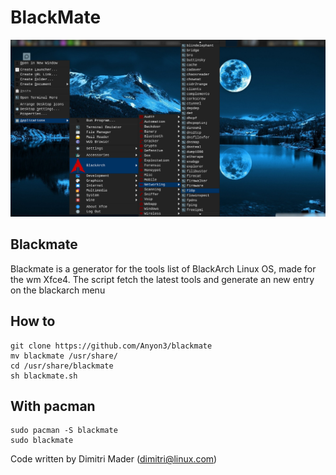 # BlackMate

![Alt text](blackmate.png?raw=true "Title")

## Blackmate

Blackmate is a generator for the tools list of BlackArch Linux OS, made for the wm Xfce4. The script fetch the latest tools and generate an new entry on the blackarch menu

## How to 

```
git clone https://github.com/Anyon3/blackmate
mv blackmate /usr/share/
cd /usr/share/blackmate
sh blackmate.sh
```
## With pacman

```
sudo pacman -S blackmate
sudo blackmate
```
Code written by Dimitri Mader (dimitri@linux.com)
